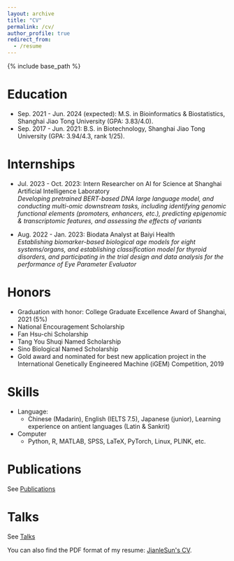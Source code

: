 ```yaml
---
layout: archive
title: "CV"
permalink: /cv/
author_profile: true
redirect_from:
  - /resume
---
```


{% include base_path %}

Education
======
* Sep. 2021 - Jun. 2024 (expected): M.S. in Bioinformatics & Biostatistics, Shanghai Jiao Tong University (GPA: 3.83/4.0).
* Sep. 2017 - Jun. 2021: B.S. in Biotechnology, Shanghai Jiao Tong University (GPA: 3.94/4.3, rank 1/25).

Internships
======
* Jul. 2023 - Oct. 2023: Intern Researcher on AI for Science at Shanghai Artificial Intelligence Laboratory <br>
*Developing pretrained BERT-based DNA large language model, and conducting multi-omic downstream tasks, including identifying genomic functional elements (promoters, enhancers, etc.), predicting epigenomic & transcriptomic features, and assessing the effects of variants*

* Aug. 2022 - Jan. 2023: Biodata Analyst at Baiyi Health <br>
*Establishing biomarker-based biological age models for eight systems/organs, and establishing classification model for thyroid disorders, and participating in the trial design and data analysis for the performance of Eye Parameter Evaluator*

Honors
======
* Graduation with honor: College Graduate Excellence Award of Shanghai, 2021 (5%) <br>
* National Encouragement Scholarship <br>
* Fan Hsu-chi Scholarship <br>
* Tang You Shuqi Named Scholarship <br>
* Sino Biological Named Scholarship <br>
* Gold award and nominated for best new application project in the International Genetically Engineered Machine (iGEM) Competition, 2019
  
Skills
======
* Language:
  * Chinese (Madarin), English (IELTS 7.5), Japanese (junior), Learning experience on antient languages (Latin & Sankrit)
* Computer
  * Python, R, MATLAB, SPSS, LaTeX, PyTorch, Linux, PLINK, etc.

Publications
======
See [Publications](sjl-sjtu.github.io/publications)
  
Talks
======
See [Talks](sjl-sjtu.github.io/talks)

You can also find the PDF format of my resume: [JianleSun's CV](../CV_JianleSun.pdf).
  

